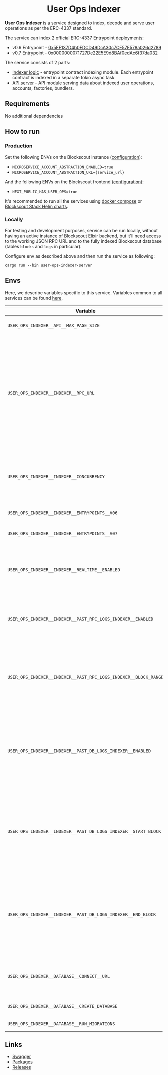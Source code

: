 # <h1 align="center"> User Ops Indexer </h1>

**User Ops Indexer** is a service designed to index, decode and serve user operations as per the ERC-4337 standard.

The service can index 2 official ERC-4337 Entrypoint deployments:

* v0.6
  Entrypoint - [0x5FF137D4b0FDCD49DcA30c7CF57E578a026d2789](https://eth.blockscout.com/address/0x5FF137D4b0FDCD49DcA30c7CF57E578a026d2789)
* v0.7
  Entrypoint - [0x0000000071727De22E5E9d8BAf0edAc6f37da032](https://eth.blockscout.com/address/0x0000000071727De22E5E9d8BAf0edAc6f37da032)

The service consists of 2 parts:

* [Indexer logic](./user-ops-indexer-logic) - entrypoint contract indexing module. Each entrypoint contract is
  indexed in a separate tokio async task.
* [API server](./user-ops-indexer-server) - API module serving data about indexed user operations, accounts, factories,
  bundlers.

## Requirements

No additional dependencies

## How to run

### Production

Set the following ENVs on the Blockscout
instance ([configuration](https://github.com/blockscout/docs/blob/master/for-developers/information-and-settings/env-variables.md#blockscout-account-abstraction)):

* `MICROSERVICE_ACCOUNT_ABSTRACTION_ENABLED=true`
* `MICROSERVICE_ACCOUNT_ABSTRACTION_URL={service_url}`

And the following ENVs on the Blockscout
frontend ([configuration](https://github.com/blockscout/frontend/blob/main/docs/ENVS.md#user-operations-feature-erc-4337)):

* `NEXT_PUBLIC_HAS_USER_OPS=true`

It's recommended to run all the services
using [docker compose](https://github.com/blockscout/blockscout/tree/master/docker-compose)
or [Blockscout Stack Helm charts](https://docs.blockscout.com/for-developers/deployment/kubernetes-deployment).

### Locally

For testing and development purposes, service can be run locally, without having an active instance of Blockscout Elixir
backend, but it'll need access to the working JSON RPC URL and to the fully indexed Blockscout database (tables `blocks`
and `logs` in particular).

Configure env as described above and then run the service as following:

```shell
cargo run --bin user-ops-indexer-server
```

## Envs

Here, we describe variables specific to this service. Variables common to all services can be
found [here](../docs/common-envs.md).

| Variable                                                        | Required | Description                                                                                                                                                                                                         | Default value         |
|-----------------------------------------------------------------|----------|---------------------------------------------------------------------------------------------------------------------------------------------------------------------------------------------------------------------|-----------------------|
| `USER_OPS_INDEXER__API__MAX_PAGE_SIZE`                          |          | Max page size for API requests                                                                                                                                                                                      | `100`                 |
| `USER_OPS_INDEXER__INDEXER__RPC_URL`                            | true     | Indexer RPC URL, should be an archive JSON RPC node with `eth`, `web3` and `trace`/`debug` namespaces enabled. Both HTTP and WS protocols are supported. WS is recommended for local RPC nodes, use HTTP otherwise. | `ws://127.0.0.1:8546` |
| `USER_OPS_INDEXER__INDEXER__CONCURRENCY`                        |          | Indexer concurrency. Will process up to the configured number of transactions concurrently                                                                                                                          | `10`                  |
| `USER_OPS_INDEXER__INDEXER__ENTRYPOINTS__V06`                   |          | Enable Entrypoint v0.6 indexer                                                                                                                                                                                      | `true`                |
| `USER_OPS_INDEXER__INDEXER__ENTRYPOINTS__V07`                   |          | Enable Entrypoint v0.7 indexer                                                                                                                                                                                      | `true`                |
| `USER_OPS_INDEXER__INDEXER__REALTIME__ENABLED`                  |          | Enable forward realtime indexing of user operations from the `latest` block                                                                                                                                         | `true`                |
| `USER_OPS_INDEXER__INDEXER__PAST_RPC_LOGS_INDEXER__ENABLED`     |          | Enable one-time reindex of missed user operations from recent blocks                                                                                                                                                | `false`               |
| `USER_OPS_INDEXER__INDEXER__PAST_RPC_LOGS_INDEXER__BLOCK_RANGE` |          | Block range width for missed user operations reindex. Will re-index events from a given number of blocks prior the `latest` block                                                                                   | `0`                   |
| `USER_OPS_INDEXER__INDEXER__PAST_DB_LOGS_INDEXER__ENABLED`      |          | Enable one-time reindex of missed user operations from core Blockscout DB. Will query relevant events from `logs` Postgres table                                                                                    | `false`               |
| `USER_OPS_INDEXER__INDEXER__PAST_DB_LOGS_INDEXER__START_BLOCK`  |          | Block range start for one-time DB reindex. Use positive number for static block number, or zero/negative number to count backwards from `latest`                                                                    | `0`                   |
| `USER_OPS_INDEXER__INDEXER__PAST_DB_LOGS_INDEXER__END_BLOCK`    |          | Block range end for one-time DB reindex. Use positive number for static block number, or zero/negative number to count backwards from `latest`                                                                      | `0`                   |
| `USER_OPS_INDEXER__DATABASE__CONNECT__URL`                      | true     | Postgres connect URL to Blockscout DB with read/write access                                                                                                                                                        | (empty)               |
| `USER_OPS_INDEXER__DATABASE__CREATE_DATABASE`                   |          | Create database if doesn't exist                                                                                                                                                                                    | `false`               |
| `USER_OPS_INDEXER__DATABASE__RUN_MIGRATIONS`                    |          | Run database migrations                                                                                                                                                                                             | `false`               |

## Links

- [Swagger](https://blockscout.github.io/swaggers/services/user-ops-indexer/index.html)
- [Packages](https://github.com/blockscout/blockscout-rs/pkgs/container/user-ops-indexer)
- [Releases](https://github.com/blockscout/blockscout-rs/releases?q=user-ops-indexer&expanded=true)
